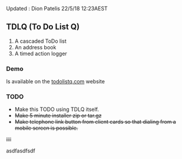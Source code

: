 Updated : Dion Patelis 22/5/18 12:23AEST

## TDLQ (To Do List Q)

1. A cascaded ToDo list
2. An address book
3. A timed action logger


### Demo
Is available on the [todolistq.com][1] website

### TODO

* Make this TODO using TDLQ itself.
* ~~Make 5 minute installer zip or tar.gz~~
* ~~Make telephone link button from client cards so that dialing from a mobile screen is possible.~~

[1]: http://todolistq.com
iiii

asdfasdfsdf